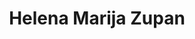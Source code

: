 ---
SICRIS: 15295
draft: false
fixName: helena_marija_zupan
location: R3.74 - Kabinet
mailInfo: HELENA.ZUPAN@fri.uni-lj.si
officeHours: null
profName: Helena Marija Zupan
profTitle: Študentski referat
telephoneInfo: null
title: Helena Marija Zupan
---